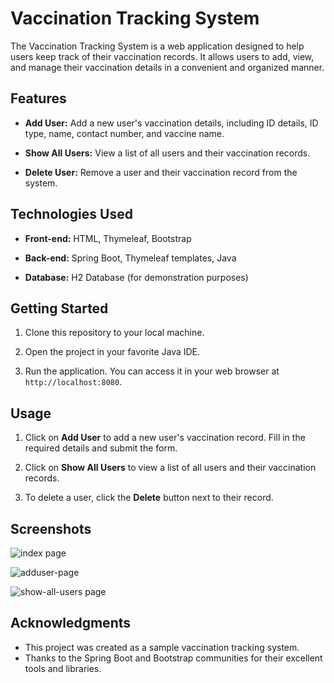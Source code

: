 # Vaccination Tracking System

The Vaccination Tracking System is a web application designed to help users keep track of their vaccination records. It allows users to add, view, and manage their vaccination details in a convenient and organized manner.

## Features

- **Add User:** Add a new user's vaccination details, including ID details, ID type, name, contact number, and vaccine name.

- **Show All Users:** View a list of all users and their vaccination records.

- **Delete User:** Remove a user and their vaccination record from the system.

## Technologies Used

- **Front-end:** HTML, Thymeleaf, Bootstrap

- **Back-end:** Spring Boot, Thymeleaf templates, Java

- **Database:** H2 Database (for demonstration purposes)

## Getting Started

1. Clone this repository to your local machine.

2. Open the project in your favorite Java IDE.

3. Run the application. You can access it in your web browser at `http://localhost:8080`.

## Usage

1. Click on **Add User** to add a new user's vaccination record. Fill in the required details and submit the form.

2. Click on **Show All Users** to view a list of all users and their vaccination records.

3. To delete a user, click the **Delete** button next to their record.

## Screenshots

![index page](https://github.com/ranjeetd8384/projects/assets/142582721/93542d09-acb9-4eec-8d72-f5e892aae6ae)

![adduser-page](https://github.com/ranjeetd8384/projects/assets/142582721/8df92efd-f266-4df1-82a6-6b7a2d88f71e)

![show-all-users page](https://github.com/ranjeetd8384/projects/assets/142582721/55d8b509-4387-4970-a1f6-d1c63f6fd1ec)


## Acknowledgments

- This project was created as a sample vaccination tracking system.
- Thanks to the Spring Boot and Bootstrap communities for their excellent tools and libraries.
